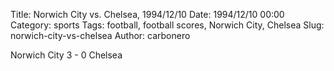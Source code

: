 Title: Norwich City vs. Chelsea, 1994/12/10
Date: 1994/12/10 00:00
Category: sports
Tags: football, football scores, Norwich City, Chelsea
Slug: norwich-city-vs-chelsea
Author: carbonero


Norwich City 3 - 0 Chelsea
